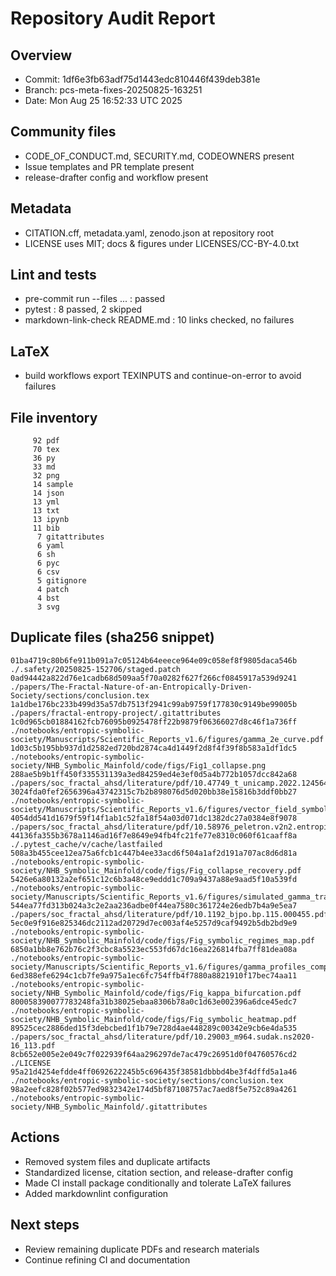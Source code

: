 # Repository Audit Report

## Overview
- Commit: 1df6e3fb63adf75d1443edc810446f439deb381e
- Branch: pcs-meta-fixes-20250825-163251
- Date: Mon Aug 25 16:52:33 UTC 2025

## Community files
- CODE_OF_CONDUCT.md, SECURITY.md, CODEOWNERS present
- Issue templates and PR template present
- release-drafter config and workflow present

## Metadata
- CITATION.cff, metadata.yaml, zenodo.json at repository root
- LICENSE uses MIT; docs & figures under LICENSES/CC-BY-4.0.txt

## Lint and tests
- pre-commit run --files ... : passed
- pytest : 8 passed, 2 skipped
- markdown-link-check README.md : 10 links checked, no failures

## LaTeX
- build workflows export TEXINPUTS and continue-on-error to avoid failures

## File inventory
```text
     92 pdf
     70 tex
     36 py
     33 md
     32 png
     14 sample
     14 json
     13 yml
     13 txt
     13 ipynb
     11 bib
      7 gitattributes
      6 yaml
      6 sh
      6 pyc
      6 csv
      5 gitignore
      4 patch
      4 bst
      3 svg
```

## Duplicate files (sha256 snippet)
```text
01ba4719c80b6fe911b091a7c05124b64eeece964e09c058ef8f9805daca546b  ./.safety/20250825-152706/staged.patch
0ad94442a822d76e1cadb68d509aa5f70a0282f627f266cf0845917a539d9241  ./papers/The-Fractal-Nature-of-an-Entropically-Driven-Society/sections/conclusion.tex
1a1dbe176bc233b499d35a57db7513f2941c99ab9759f177830c9149be99005b  ./papers/fractal-entropy-project/.gitattributes
1c0d965cb01884162fcb76095b0925478ff22b9879f06366027d8c46f1a736ff  ./notebooks/entropic-symbolic-society/Manuscripts/Scientific_Reports_v1.6/figures/gamma_2e_curve.pdf
1d03c5b195bb937d1d2582ed720bd2874ca4d1449f2d8f4f39f8b583a1df1dc5  ./notebooks/entropic-symbolic-society/NHB_Symbolic_Mainfold/code/figs/Fig1_collapse.png
288ae5b9b1ff450f335531139a3ed84259ed4e3ef0d5a4b772b1057dcc842a68  ./papers/soc_fractal_ahsd/literature/pdf/10.47749_t_unicamp.2022.1245646.pdf
3024fda0fef2656396a43742315c7b2b898076d5d020bb38e15816b3ddf0bb27  ./notebooks/entropic-symbolic-society/Manuscripts/Scientific_Reports_v1.6/figures/vector_field_symbolic_entropy.pdf
4054dd541d1679f59f14f1ab1c52fa18f54a03d071dc1382dc27a0384e8f9078  ./papers/soc_fractal_ahsd/literature/pdf/10.58976_peletron.v2n2.entropia.pdf
44136fa355b3678a1146ad16f7e8649e94fb4fc21fe77e8310c060f61caaff8a  ./.pytest_cache/v/cache/lastfailed
508a3b455cee12ea75a6fcb1c447b4ee33acd6f504a1af2d191a707ac8d6d81a  ./notebooks/entropic-symbolic-society/NHB_Symbolic_Mainfold/code/figs/Fig_collapse_recovery.pdf
5426e6a80132a2ef651c12c6b3a48ce9eddd1c709a9437a88e9aad5f10a539fd  ./notebooks/entropic-symbolic-society/Manuscripts/Scientific_Reports_v1.6/figures/simulated_gamma_trajectories.pdf
544ea77fd313b024a3c2e2aa236adbe0f44ea7580c361724e26edb7b4a9e5ea7  ./papers/soc_fractal_ahsd/literature/pdf/10.1192_bjpo.bp.115.000455.pdf
5ec0e9f916e825346dc2112ad20729d7ec003af4e5257d9caf9492b5db2bd9e9  ./notebooks/entropic-symbolic-society/NHB_Symbolic_Mainfold/code/figs/Fig_symbolic_regimes_map.pdf
6850a1bb8e762b76c2f3cbc8a5523ec553fd67dc16ea226814fba7ff81dea08a  ./notebooks/entropic-symbolic-society/Manuscripts/Scientific_Reports_v1.6/figures/gamma_profiles_comparison.pdf
6ed388efe6294c1cb7fe9a975a1ec6fc754ffb4f7880a8821910f17bec74aa11  ./notebooks/entropic-symbolic-society/NHB_Symbolic_Mainfold/code/figs/Fig_kappa_bifurcation.pdf
800058390077783248fa31b38025ebaa8306b78a0c1d63e002396a6dce45edc7  ./notebooks/entropic-symbolic-society/NHB_Symbolic_Mainfold/code/figs/Fig_symbolic_heatmap.pdf
89525cec2886ded15f3debcbed1f1b79e728d4ae448289c00342e9cb6e4da535  ./papers/soc_fractal_ahsd/literature/pdf/10.29003_m964.sudak.ns2020-16_113.pdf
8cb652e005e2e049c7f022939f64aa296297de7ac479c26951d0f04760576cd2  ./LICENSE
95a21d4254efdde4ff0692622245b5c696435f38581dbbbd4be3f4dffd5a1a46  ./notebooks/entropic-symbolic-society/sections/conclusion.tex
98a2eefc828f02b577ed9832342e174d5bf87108757ac7aed8f5e752c89a4261  ./notebooks/entropic-symbolic-society/NHB_Symbolic_Mainfold/.gitattributes
```

## Actions
- Removed system files and duplicate artifacts
- Standardized license, citation section, and release-drafter config
- Made CI install package conditionally and tolerate LaTeX failures
- Added markdownlint configuration

## Next steps
- Review remaining duplicate PDFs and research materials
- Continue refining CI and documentation
